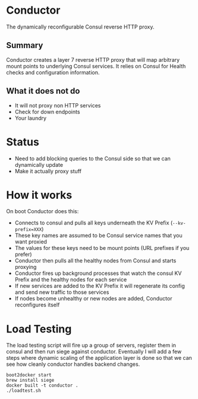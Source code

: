 Conductor
=========
The dynamically reconfigurable Consul reverse HTTP proxy.

Summary
-------
Conductor creates a layer 7 reverse HTTP proxy that will map arbitrary mount
points to underlying Consul services. It relies on Consul for Health checks and
configuration information.

What it does not do
-------------------
* It will not proxy non HTTP services
* Check for down endpoints
* Your laundry

Status
======
* Need to add blocking queries to the Consul side so that we can dynamically update
* Make it actually proxy stuff

How it works
============
On boot Conductor does this:
* Connects to consul and pulls all keys underneath the KV Prefix (`--kv-prefix=XXX`)
* These key names are assumed to be Consul service names that you want proxied
* The values for these keys need to be mount points (URL prefixes if you prefer)
* Conductor then pulls all the healthy nodes from Consul and starts proxying
* Conductor fires up background processes that watch the consul KV Prefix and
the healthy nodes for each service
* If new services are added to the KV Prefix it will regenerate its config and
send new traffic to those services
* If nodes become unhealthy or new nodes are added, Conductor reconfigures itself

Load Testing
============

The load testing script will fire up a group of servers, register them in consul
and then run siege against conductor. Eventually I will add a few steps where
dynamic scaling of the application layer is done so that we can see how cleanly
conductor handles backend changes.

```
boot2docker start
brew install siege
docker built -t conductor .
./loadtest.sh
```
